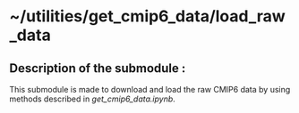 # ~/utilities/get_cmip6_data/load_raw_data

## Description of the submodule :

This submodule is made to download and load the raw CMIP6 data by using methods described in *get_cmip6_data.ipynb*.
